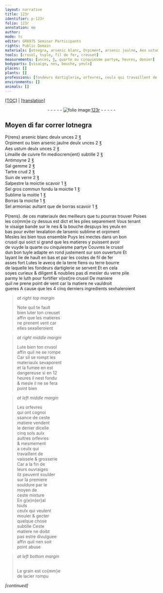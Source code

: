 ```yaml
---
layout: narrative
title: 123r
identifier: p-123r
folio: 123r
annotation: no
author:
mode: tc
editor: GR8975 Seminar Participants
rights: Public Domain
materials: [otnegra, arsenic blanc, Orpiment, arsenic jaulne, Aes ustum, Limaille de cuivre fin, Antimoyne, Sal gemme, Tartre crud, Suin de verre, Salpestre, Sel gros commun fondu, Sublime, Borras, Sel armoniac, borras, arsenic, sublime, orpiment, tuyle, fil de fer, Lutes, terre fiens ou terre bourre de laquelle les fondeurs dartiglerie se servent, verre pile, luth, luter, Lute, soulder, souldure, acier]
tools: [crusol, tuyle, fil de fer, creuset]
measurements: [unces, ℥, quarte ou cinquiesme partye, heures, denier]
bodyparts: [visaige, nes, bouche, yeulx]
places: []
plants: []
professions: [fondeurs dartiglerie, orfevres, ceulx qui travaillent de vaissele & grosserie]
environments: []
animals: []
---
```


<p><a href="{{ site.baseurl }}/diplomatic/">[TOC]</a> | <a href="{{ site.baseurl }}/texts/p-123r_tl/" target="_blank">[translation]</a></p><div class="folio" align="center">- - - - - <a href="http://gallica.bnf.fr/ark:/12148/btv1b10500001g/f251.item.r=" target="_blank"><img src="https://cu-mkp.github.io/2017-workshop-edition/assets/photo-icon.png" alt="folio image: " style="display:inline-block; margin-bottom:-3px;"/>123r</a> - - - - - </div>  
  

## Moyen di far correr l<span class="m">otnegra</span> 

 
P{rens} <span class="m">arsenic blanc</span> deulx <span class="ms">unces</span> 2 <span class="ms">℥</span><br/> <span class="m">Orpiment</span> ou bien <span class="m">arsenic jaulne</span> deulx <span class="ms">unces</span> 2 <span class="ms">℥</span><br/> <span class="m">Aes ustum</span> deulx <span class="ms">unces</span> 2 <span class="ms">℥</span><br/> <span class="m">Limaille de cuivre <span class="add">fin</span></span> mediocrem{ent} subtille 2 <span class="ms">℥</span><br/> <span class="m">Antimoyne</span> 2 <span class="ms">℥</span><br/> <span class="m">Sal gemme</span> 2 <span class="ms">℥</span><br/> <span class="m">Tartre crud</span> 2 <span class="ms">℥</span><br/> <span class="m">Suin de verre</span> 2 <span class="ms">℥</span><br/> <span class="m">Salpestre</span> la moictie scavoir 1 <span class="ms">℥</span><br/> <span class="m">Sel gros commun <span class="add">fondu</span></span> la moictie 1 <span class="ms">℥</span><br/> <span class="m">Sublime</span> la moitie 1 <span class="ms">℥</span><br/> <span class="m">Borras</span> la moictie 1 <span class="ms">℥</span><br/> <span class="m">Sel armoniac</span> aultant que de <span class="m">borras</span> scavoir 1 <span class="ms">℥</span>
 
 P{rens}. de ces materiaulx des meilleurs que tu pourras trouver Poises<br/> les co{mm}e cy dessus est dict et les piles separement Vous tenant<br/> le <span class="bp">visaige</span> bande sur le <span class="bp">nes</span> & la <span class="bp">bouche</span> despuys les <span class="bp">yeulx</span> en<br/> bas pour eviter lexalation de l<span class="m">arsenic</span> <span class="m">sublime</span> et <span class="m">orpiment</span><br/> Mesles les bien tous ensemble Puys les mectes dans un bon<br/> <span class="tl">crusol</span> qui soict si grand que les matieres y puissent avoir<br/> de vuyde la <span class="ms">quarte ou cinquiesme partye</span> Couvres le <span class="tl">crusol</span><br/> dun bon <span class="tl"><span class="m">tuyle</span></span> adapte en rond justement sur son ouverture Et<br/> layant lie de hault en bas et par les costes de <span class="tl"><span class="m">fil de fer</span></span><br/> asses fort <span class="m">Lutes</span> le avecq de la <span class="m">terre fiens ou terre bourre<br/> de laquelle les <span class="pro">fondeurs dartiglerie</span> se servent</span> Et en cela<br/> soyes curieux & diligent & noublies pas di mesler du <span class="m">verre pile</span><br/> parmy le <span class="m">luth</span> pour fortifier v{ost}re <span class="tl">crusol</span> De maniere<br/> quil ne prene point de vent car la matiere ne vauldroit<br/> gueres A cause que les <span class="del">4</span> <span class="add">cinq</span> derniers ingredients sexhaleroient 
 
> *at right top margin*
> 
> 
>   Note quil te fault<br/> bien <span class="m">luter</span> ton <span class="tl">creuset</span><br/> affin que les matieres<br/> ne prenent vent car<br/> elles sexalleroient 
 
> *at right middle margin*
> 
> 
>   <span class="m">Lute</span> bien ton <span class="tl">crusol</span><br/> affin quil ne se rompe<br/> Car sil se rompt les<br/> materiaulx sevaporent<br/> et <span class="md">la fumee en est<br/> dangereuse</span> si en 12<br/> <span class="ms"><span class="tmp">heures</span></span> il nest fondu<br/> & mesle il ne se fera<br/> point bien 
 
> *at left middle margin*
> 
> 
>   Les <span class="pro">orfevres</span><br/> qui ont cognoi<br/> ssance de ceste<br/> matiere vendent<br/> le <span class="ms">denier</span> dicelle<br/> cinq <span class="cn">sols</span> aulx<br/> aultres <span class="pro">orfevres</span><br/> & mesmement<br/> a <span class="pro">ceulx qui<br/> travaillent de<br/> vaissele & grosserie</span><br/> Car a la fin de<br/> leurs ouvraiges<br/> ilz peuvent <span class="m">soulder</span><br/> sur la premiere<br/> <span class="m">souldure</span> par le<br/> moyen de<br/> ceste mixture <br/> En g{e}n{er}al<br/> touts<br/> ceulx qui veulent<br/> mouler & gecter<br/> quelque chose<br/> subtille Ceste<br/> matiere ne doibt<br/> pas estre divulguee<br/> affin quil nen soit<br/> point abuse
 
> *at left bottom margin*
> 
> 
>   <br/>Le grain est co{mm}e<br/> de l<span class="m">acier</span> rompu
 
*[continued]*
 
